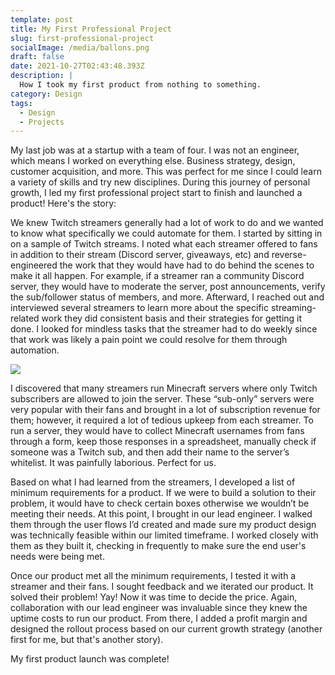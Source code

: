 ```yaml
---
template: post
title: My First Professional Project
slug: first-professional-project
socialImage: /media/ballons.png
draft: false
date: 2021-10-27T02:43:48.393Z
description: |
  How I took my first product from nothing to something.
category: Design
tags:
  - Design
  - Projects
---
```

My last job was at a startup with a team of four. I was not an engineer, which means I worked on everything else.  Business strategy, design, customer acquisition, and more. This was perfect for me since I could learn a variety of skills and try new disciplines. During this journey of personal growth, I led my first professional project start to finish and launched a product! Here's the story:

We knew Twitch streamers generally had a lot of work to do and we wanted to know what specifically we could automate for them. I started by sitting in on a sample of Twitch streams. I noted what each streamer offered to fans in addition to their stream (Discord server, giveaways, etc) and reverse-engineered the work that they would have had to do behind the scenes to make it all happen. For example, if a streamer ran a community Discord server, they would have to moderate the server, post announcements, verify the sub/follower status of members, and more. Afterward, I reached out and interviewed several streamers to learn more about the specific streaming-related work they did consistent basis and their strategies for getting it done. I looked for mindless tasks that the streamer had to do weekly since that work was likely a pain point we could resolve for them through automation.

![](https://blog.twitch.tv/assets/uploads/generic-email-header-1.jpg)

I discovered that many streamers run Minecraft servers where only Twitch subscribers are allowed to join the server. These “sub-only” servers were very popular with their fans and brought in a lot of subscription revenue for them; however, it required a lot of tedious upkeep from each streamer. To run a server, they would have to collect Minecraft usernames from fans through a form, keep those responses in a spreadsheet, manually check if someone was a Twitch sub, and then add their name to the server’s whitelist. It was painfully laborious. Perfect for us.

Based on what I had learned from the streamers, I developed a list of minimum requirements for a product. If we were to build a solution to their problem, it would have to check certain boxes otherwise we wouldn’t be meeting their needs.  At this point, I brought in our lead engineer. I walked them through the user flows I’d created and made sure my product design was technically feasible within our limited timeframe. I worked closely with them as they built it, checking in frequently to make sure the end user's needs were being met. 

Once our product met all the minimum requirements, I tested it with a streamer and their fans. I sought feedback and we iterated our product. It solved their problem! Yay! Now it was time to decide the price. Again, collaboration with our lead engineer was invaluable since they knew the uptime costs to run our product. From there, I added a profit margin and designed the rollout process based on our current growth strategy (another first for me, but that's another story). 

My first product launch was complete!